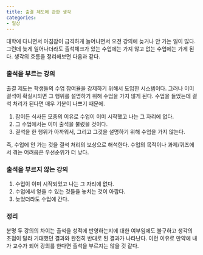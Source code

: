 ```yaml
---
title: 출결 제도에 관한 생각
categories:
- 일상
---
```




대학에 다니면서 아침잠이 급격하게 늘어나면서 오전 강의에 늦거나 안 가는 일이 많다. 그런데 늦게 일어나더라도 출석체크가 있는 수업에는 가지 않고 없는 수업에는 가게 된다. 생각의 흐름을 정리해보면 다음과 같다.

### 출석을 부르는 강의

출결 제도는 학생들의 수업 참여율을 강제하기 위해서 도입한 시스템이다. 그러나 이미 결석이 확실시되면 그 행위를 설명하기 위해 수업을 가지 않게 된다. 수업을 들었는데 결석 처리가 된다면 매우 기분이 나쁘기 때문에. 

1. 잠이든 식사든 모종의 이유로 수업이 이미 시작했고 나는 그 자리에 없다.
2. 그 수업에서는 이미 출석을 불렀을 것이다.
3. 결석을 한 행위가 아까워서, 그리고 그것을 설명하기 위해 수업을 가지 않는다.

즉, 수업에 안 가는 것을 결석 처리의 보상으로 해석한다. 수업의 목적이나 과제/퀴즈에서 겪는 어려움은 우선순위가 더 낮다.

### 출석을 부르지 않는 강의

1. 수업이 이미 시작되었고 나는 그 자리에 없다.
2. 수업에서 얻을 수 있는 것들을 놓치는 것이 아깝다.
3. 늦었더라도 수업에 간다.

### 정리

분명 두 강의의 차이는 출석을 성적에 반영하는지에 대한 여부임에도 불구하고 생각의 초점이 달라 기대했던 결과와 완전히 반대로 된 결과가 나타난다. 이런 이유로 만약에 내가 교수가 되어 강의를 한다면 출석을 부르지는 않을 것 같다.